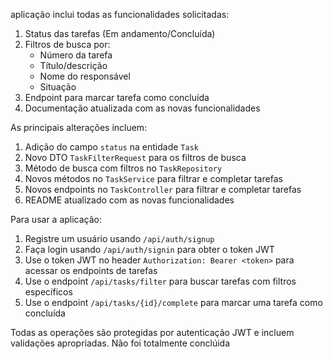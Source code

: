 aplicação inclui todas as funcionalidades solicitadas:

1. Status das tarefas (Em andamento/Concluída)
2. Filtros de busca por:
   - Número da tarefa
   - Título/descrição
   - Nome do responsável
   - Situação
3. Endpoint para marcar tarefa como concluída
4. Documentação atualizada com as novas funcionalidades

As principais alterações incluem:

1. Adição do campo `status` na entidade `Task`
2. Novo DTO `TaskFilterRequest` para os filtros de busca
3. Método de busca com filtros no `TaskRepository`
4. Novos métodos no `TaskService` para filtrar e completar tarefas
5. Novos endpoints no `TaskController` para filtrar e completar tarefas
6. README atualizado com as novas funcionalidades

Para usar a aplicação:

1. Registre um usuário usando `/api/auth/signup`
2. Faça login usando `/api/auth/signin` para obter o token JWT
3. Use o token JWT no header `Authorization: Bearer <token>` para acessar os endpoints de tarefas
4. Use o endpoint `/api/tasks/filter` para buscar tarefas com filtros específicos
5. Use o endpoint `/api/tasks/{id}/complete` para marcar uma tarefa como concluída

Todas as operações são protegidas por autenticação JWT e incluem validações apropriadas.
Não foi totalmente conclúida
